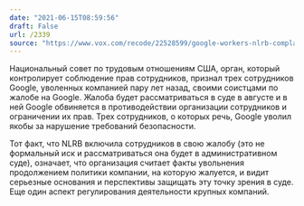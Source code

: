 ```yaml
---
date: "2021-06-15T08:59:56"
draft: False
url: /2339
source: "https://www.vox.com/recode/22528599/google-workers-nlrb-complaint-paul-duke-rebecca-rivers-sophie-waldman-activism-free-speech?scrolla=5eb6d68b7fedc32c19ef33b4"
---
```


Национальный совет по трудовым отношениям США, орган, который контролирует соблюдение прав сотрудников, признал трех сотрудников Google, уволенных компанией пару лет назад, своими соистцами по жалобе на Google. Жалоба будет рассматриваться в суде в августе и в ней Google обвиняется в противодействии организации сотрудников и ограничении их прав. Трех сотрудников, о которых речь, Google уволил якобы за нарушение требований безопасности. 

Тот факт, что NLRB включила сотрудников в свою жалобу (это не формальный иск и рассматриваться она будет в административном суде), означает, что организация считает факты увольнения продолжением политики компании, на которую жалуется, и видит серьезные основания и перспективы защищать эту точку зрения в суде. Еще один аспект регулирования деятельности крупных компаний.
